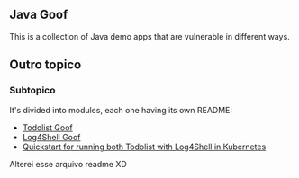 ## Java Goof

This is a collection of Java demo apps that are vulnerable in different ways.

## Outro topico

### Subtopico

It's divided into modules, each one having its own README:

* [Todolist Goof](todolist-goof/README.md)
* [Log4Shell Goof](log4shell-goof/README.md)
* [Quickstart for running both Todolist with Log4Shell in Kubernetes](README-K8S.md)

Alterei esse arquivo readme XD

